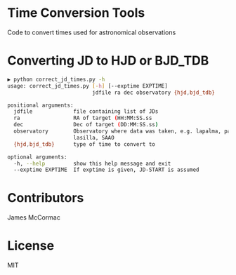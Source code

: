 # Time Conversion Tools

Code to convert times used for astronomical observations

# Converting JD to HJD or BJD_TDB

```sh
▶ python correct_jd_times.py -h
usage: correct_jd_times.py [-h] [--exptime EXPTIME]
                           jdfile ra dec observatory {hjd,bjd_tdb}

positional arguments:
  jdfile             file containing list of JDs
  ra                 RA of target (HH:MM:SS.ss
  dec                Dec of target (DD:MM:SS.ss)
  observatory        Observatory where data was taken, e.g. lapalma, paranal,
                     lasilla, SAAO
  {hjd,bjd_tdb}      type of time to convert to

optional arguments:
  -h, --help         show this help message and exit
  --exptime EXPTIME  If exptime is given, JD-START is assumed
```

# Contributors

James McCormac

# License

MIT

